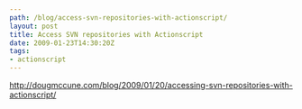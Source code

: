 ```yaml
---
path: /blog/access-svn-repositories-with-actionscript/
layout: post
title: Access SVN repositories with Actionscript
date: 2009-01-23T14:30:20Z
tags:
- actionscript
---
```


<a href="http://dougmccune.com/blog/2009/01/20/accessing-svn-repositories-with-actionscript/" target="_blank">http://dougmccune.com/blog/2009/01/20/accessing-svn-repositories-with-actionscript/</a>